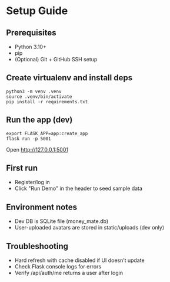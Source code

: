 # Setup Guide

## Prerequisites
- Python 3.10+
- pip
- (Optional) Git + GitHub SSH setup

## Create virtualenv and install deps
```
python3 -m venv .venv
source .venv/bin/activate
pip install -r requirements.txt
```

## Run the app (dev)
```
export FLASK_APP=app:create_app
flask run -p 5001
```
Open http://127.0.0.1:5001

## First run
- Register/log in
- Click "Run Demo" in the header to seed sample data

## Environment notes
- Dev DB is SQLite file (money_mate.db)
- User-uploaded avatars are stored in static/uploads (dev only)

## Troubleshooting
- Hard refresh with cache disabled if UI doesn’t update
- Check Flask console logs for errors
- Verify /api/auth/me returns a user after login
